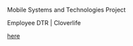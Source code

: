 Mobile Systems and Technologies Project

Employee DTR | Cloverlife

[here](https://pages.github.com/)

